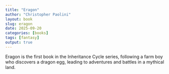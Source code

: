 ```yaml
---
title: "Eragon"
author: "Christopher Paolini"
layout: book
slug: eragon
date: 2025-09-20
categories: [books]
tags: [fantasy]
output: true
---
```


Eragon is the first book in the Inheritance Cycle series, following a farm boy who discovers a dragon egg, leading to adventures and battles in a mythical land.

